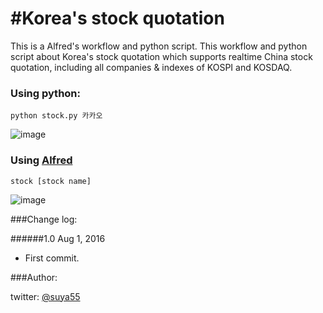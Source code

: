 #Korea's stock quotation
===================================
This is a Alfred's workflow and python script. This workflow and python script about Korea's stock quotation which supports realtime China stock quotation, including all companies & indexes of KOSPI and KOSDAQ.


### Using python:
```
python stock.py 카카오
```
![image](https://cloud.githubusercontent.com/assets/955914/17287248/7799f384-5809-11e6-96c6-de8acd237078.png)


### Using [Alfred](https://www.alfredapp.com/)
```
stock [stock name] 
```
![image](https://cloud.githubusercontent.com/assets/955914/17287283/ac7c962e-5809-11e6-897a-66001527a675.png)

###Change log:

######1.0 Aug 1, 2016

* First commit.

###Author:

twitter: [@suya55](http://twitter.com/suya55 "Visit SeongSu's twitter")
